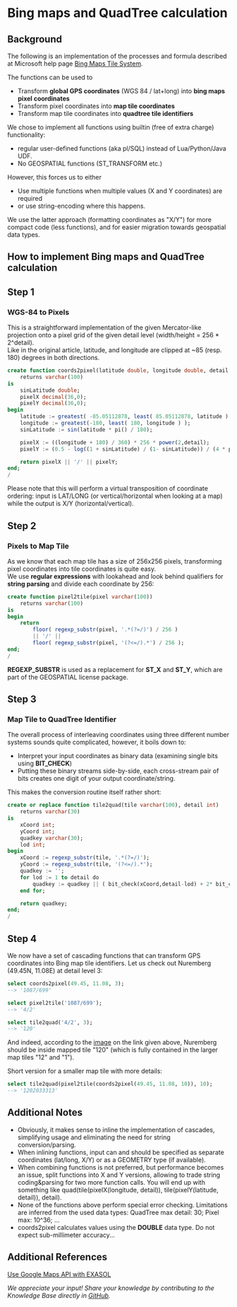 # Bing maps and QuadTree calculation 
## Background

The following is an implementation of the processes and formula described at Microsoft help page [Bing Maps Tile System](https://msdn.microsoft.com/en-us/library/bb259689.aspx).

The functions can be used to

* Transform **global GPS coordinates** (WGS 84 / lat+long) into **bing maps pixel coordinates**
* Transform pixel coordinates into **map tile coordinates**
* Transform map tile coordinates into **quadtree tile identifiers**

We chose to implement all functions using builtin (free of extra charge) functionality:

* regular user-defined functions (aka pl/SQL) instead of Lua/Python/Java UDF.
* No GEOSPATIAL functions (ST_TRANSFORM etc.)

However, this forces us to either

* Use multiple functions when multiple values (X and Y coordinates) are required
* or use string-encoding where this happens.

We use the latter approach (formatting coordinates as "X/Y") for more compact code (less functions), and for easier migration towards geospatial data types.

## How to implement Bing maps and QuadTree calculation

## Step 1

### WGS-84 to Pixels

This is a straightforward implementation of the given Mercator-like projection onto a pixel grid of the given detail level (width/height = 256 * 2^detail).  
Like in the original article, latitude, and longitude are clipped at ~85 (resp. 180) degrees in both directions.


```sql
create function coords2pixel(latitude double, longitude double, detail int)
	returns varchar(100)
is
	sinLatitude double;
	pixelX decimal(36,0);
	pixelY decimal(36,0);
begin
	latitude := greatest( -85.05112878, least( 85.05112878, latitude ) );
	longitude := greatest(-180, least( 180, longitude ) );
	sinLatitude := sin(latitude * pi() / 180);

	pixelX := ((longitude + 180) / 360) * 256 * power(2,detail);
	pixelY := (0.5 - log((1 + sinLatitude) / (1- sinLatitude)) / (4 * pi())) * 256 * power(2,detail);

	return pixelX || '/' || pixelY;
end;
/
```
Please note that this will perform a virtual transposition of coordinate ordering: input is LAT/LONG (or vertical/horizontal when looking at a map) while the output is X/Y (horizontal/vertical).

## Step 2

### Pixels to Map Tile

As we know that each map tile has a size of 256x256 pixels, transforming pixel coordinates into tile coordinates is quite easy.  
We use **regular expressions** with lookahead and look behind qualifiers for **string parsing** and divide each coordinate by 256:


```sql
create function pixel2tile(pixel varchar(100))
	returns varchar(100)
is
begin
	return 
		floor( regexp_substr(pixel, '.*(?=/)') / 256 )
		|| '/' ||
		floor( regexp_substr(pixel, '(?<=/).*') / 256 );
end;
/
```
**REGEXP_SUBSTR** is used as a replacement for **ST_X** and **ST_Y**, which are part of the GEOSPATIAL license package.

## Step 3

### Map Tile to QuadTree Identifier

The overall process of interleaving coordinates using three different number systems sounds quite complicated, however, it boils down to:

* Interpret your input coordinates as binary data (examining single bits using **BIT_CHECK**)
* Putting these binary streams side-by-side, each cross-stream pair of bits creates one digit of your output coordinate/string.

This makes the conversion routine itself rather short:


```sql
create or replace function tile2quad(tile varchar(100), detail int)
	returns varchar(30)
is
	xCoord int;
	yCoord int;
	quadkey varchar(30);
	lod int;
begin
	xCoord := regexp_substr(tile, '.*(?=/)');
	yCoord := regexp_substr(tile, '(?<=/).*');
	quadkey := '';
	for lod := 1 to detail do
		quadkey := quadkey || ( bit_check(xCoord,detail-lod) + 2* bit_check(yCoord,detail-lod) );
	end for;

	return quadkey;
end;
/
```
## Step 4

We now have a set of cascading functions that can transform GPS coordinates into Bing map tile identifiers. Let us check out Nuremberg (49.45N, 11.08E) at detail level 3:


```sql
select coords2pixel(49.45, 11.08, 3);
--> '1087/699'

select pixel2tile('1087/699');
--> '4/2'

select tile2quad('4/2', 3);
--> '120'
```
And indeed, according to the [image](https://msdn.microsoft.com/dynimg/IC96238.jpg) on the link given above, Nuremberg should be inside mapped tile "120" (which is fully contained in the larger map tiles "12" and "1").

Short version for a smaller map tile with more details:


```sql
select tile2quad(pixel2tile(coords2pixel(49.45, 11.08, 10)), 10); 
--> '1202033313' 
```
## Additional Notes

* Obviously, it makes sense to inline the implementation of cascades, simplifying usage and eliminating the need for string conversion/parsing.
* When inlining functions, input can and should be specified as separate coordinates (lat/long, X/Y) or as a GEOMETRY type (if available).
* When combining functions is not preferred, but performance becomes an issue, split functions into X and Y versions, allowing to trade string coding&parsing for two more function calls. You will end up with something like quad(tile(pixelX(longitude, detail)), tile(pixelY(latitude, detail)), detail).
* None of the functions above perform special error checking. Limitations are inferred from the used data types: QuadTree max detail: 30; Pixel max: 10^36; ...
* coords2pixel calculates values using the **DOUBLE** data type. Do not expect sub-millimeter accuracy...

## Additional References

[Use Google Maps API with EXASOL](https://exasol.my.site.com/s/article/Use-Google-Maps-API-with-EXASOL)

*We appreciate your input! Share your knowledge by contributing to the Knowledge Base directly in [GitHub](https://github.com/exasol/public-knowledgebase).* 